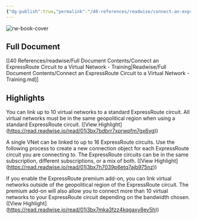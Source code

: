 ```yaml
---
{"dg-publish":true,"permalink":"/40-references/readwise/connect-an-express-route-circuit-to-a-virtual-network-training/","tags":["rw/articles"]}
---
```


![rw-book-cover](https://learn.microsoft.com/en-us/media/open-graph-image.png)

## Full Document
[[40 References/readwise/Full Document Contents/Connect an ExpressRoute Circuit to a Virtual Network - Training\|Readwise/Full Document Contents/Connect an ExpressRoute Circuit to a Virtual Network - Training.md]]

## Highlights
You can link up to 10 virtual networks to a standard ExpressRoute circuit. All virtual networks must be in the same geopolitical region when using a standard ExpressRoute circuit. ([View Highlight] (https://read.readwise.io/read/01j3bx7bdbrr7xprwpfm7gx6vg))


A single VNet can be linked to up to 16 ExpressRoute circuits. Use the following process to create a new connection object for each ExpressRoute circuit you are connecting to. The ExpressRoute circuits can be in the same subscription, different subscriptions, or a mix of both. ([View Highlight] (https://read.readwise.io/read/01j3bx7h7039p6etq7ajb975nz))


If you enable the ExpressRoute premium add-on, you can link virtual networks outside of the geopolitical region of the ExpressRoute circuit. The premium add-on will also allow you to connect more than 10 virtual networks to your ExpressRoute circuit depending on the bandwidth chosen. ([View Highlight] (https://read.readwise.io/read/01j3bx7mka3fzz4kqgaxy8ev5h))


